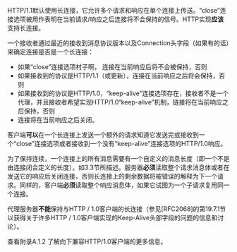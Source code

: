 HTTP/1.1默认使用长连接，它允许多个请求和响应在单个连接上传送。“close”连接选项被用作表明在当前请求/响应之后连接将不会保持的信号。HTTP实现**应该**支持长连接。

一个接收者通过最近的接收到消息协议版本以及Connection头字段（如果有的话）来确定连接是否是一个长连接：

- 如果“close”连接选项村子啊， 连接在当前响应后将不会被保持，否则
- 如果接收到的协议是HTTP/1.1（或更新），连接在当前响应之后将会保持，否则
- 如果接收到的协议是HTTP/1.0，“keep-alive”连接选项存在，接收者不是一个代理，并且接收者希望实现HTTP/1.0“keep-alive”机制，链接将在当前响应之后保持，否则
- 连接将在当前响应之后关闭。

客户端**可以**在一个长连接上发送一个额外的请求知道它发送完或接收到一个“close”连接选项或者接收到一个没有“keep-alive”连接选项的HTTP/1.0响应。

为了保持连续，一个连接上的所有消息需要有一个自定义的消息长度（即一个不是由连接闭合定义的长度），如3.3节所描述。服务器**必须**读取整个请求消息体或者在发送它的响应后关闭连接，否则长连接上的剩余数据将被错误的解释为下一个请求。同样的，客户端**必须**读取整个响应消息体，如果它试图为一个子请求复用同一个连接。

代理服务器**不能**保持与HTTP / 1.0客户端的长连接（参见[RFC2068]的第19.7.1节以获得关于许多HTTP / 1.0客户端实现的Keep-Alive头部字段的问题的信息和讨论）。

查看附录A.1.2 了解向下兼容HTTP/1.0客户端的更多信息。